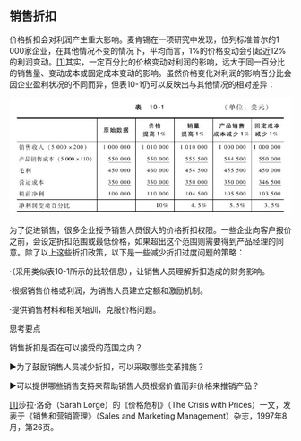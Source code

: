 ## 销售折扣

价格折扣会对利润产生重大影响。麦肯锡在一项研究中发现，位列标准普尔的1 000家企业，在其他情况不变的情况下，平均而言，1%的价格变动会引起近12%的利润变动。[[1]](part0105.xhtml#ch1-back)其实，一定百分比的价格变动对利润的影响，远大于同一百分比的销售量、变动成本或固定成本变动的影响。虽然价格变化对利润的影响百分比会因企业盈利状况的不同而异，但表10-1仍可以反映出与其他情况的相对差异：

![](images/image01284.jpeg)

为了促进销售，很多企业授予销售人员很大的价格折扣权限。一些企业向客户报价之前，会设定折扣范围或最低价格，如果超出这个范围则需要得到产品经理的同意。除了以上这些折扣政策，以下是一些减少折扣过度问题的策略：

·（采用类似表10-1所示的比较信息），让销售人员理解折扣造成的财务影响。

·根据销售价格或利润，为销售人员建立定额和激励机制。

·提供销售材料和相关培训，克服价格问题。

思考要点

销售折扣是否在可以接受的范围之内？

▶为了鼓励销售人员减少折扣，可以采取哪些变革措施？

▶可以提供哪些销售支持来帮助销售人员根据价值而非价格来推销产品？

[[1]](part0105.xhtml#ch1)莎拉·洛奇（Sarah Lorge）的《价格危机》（The Crisis with Prices）一文，发表于《销售和营销管理》（Sales and Marketing Management）杂志，1997年8月，第26页。
